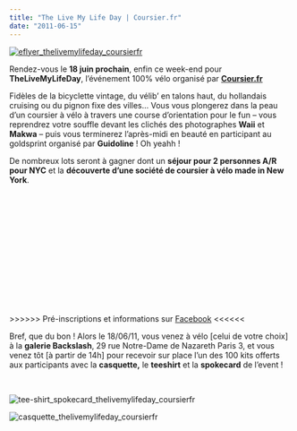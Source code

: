 ```yaml
---
title: "The Live My Life Day | Coursier.fr"
date: "2011-06-15"
---
```


[![](/uploads/eflyer_thelivemylifeday_coursierfr.jpg "eflyer_thelivemylifeday_coursierfr")](http://www.guidoline.com/wp-content/uploads/2011/06/eflyer_thelivemylifeday_coursierfr.jpg)

Rendez-vous le **18 juin prochain**, enfin ce week-end pour **TheLiveMyLifeDay**, l’événement 100% vélo organisé par [**Coursier.fr**](http://www.facebook.com/coursier.fr)

Fidèles de la bicyclette vintage, du vélib’ en talons haut, du hollandais cruising ou du pignon fixe des villes... Vous vous plongerez dans la peau d’un coursier à vélo à travers une course d’orientation pour le fun – vous reprendrez votre souffle devant les clichés des photographes **Waii** et **Makwa** – puis vous terminerez l’après-midi en beauté en participant au goldsprint organisé par **Guidoline** ! Oh yeahh !

De nombreux lots seront à gagner dont un **séjour pour 2 personnes A/R pour NYC** et la **découverte d’une société de coursier à vélo made in New York**.

 

 

 

 

 

 

 

\>>>>>> Pré-inscriptions et informations sur [Facebook](http://www.facebook.com/coursier.fr) <<<<<<

Bref, que du bon ! Alors le 18/06/11, vous venez à vélo \[celui de votre choix\] à la **galerie Backslash**, 29 rue Notre-Dame de Nazareth Paris 3, et vous venez tôt \[à partir de 14h\] pour recevoir sur place l’un des 100 kits offerts aux participants avec la **casquette,** le **teeshirt** et la **spokecard** de l’event !

 

![](/uploads/tee-shirt_spokecard_thelivemylifeday_coursierfr.png "tee-shirt_spokecard_thelivemylifeday_coursierfr")

![](/uploads/casquette_thelivemylifeday_coursierfr.png "casquette_thelivemylifeday_coursierfr")

